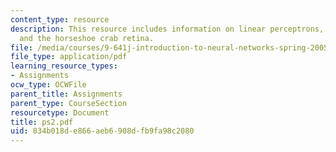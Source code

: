 ```yaml
---
content_type: resource
description: This resource includes information on linear perceptrons, lateral inhibition
  and the horseshoe crab retina.
file: /media/courses/9-641j-introduction-to-neural-networks-spring-2005/834b018de866aeb6908dfb9fa98c2080_ps2.pdf
file_type: application/pdf
learning_resource_types:
- Assignments
ocw_type: OCWFile
parent_title: Assignments
parent_type: CourseSection
resourcetype: Document
title: ps2.pdf
uid: 834b018d-e866-aeb6-908d-fb9fa98c2080
---
```

